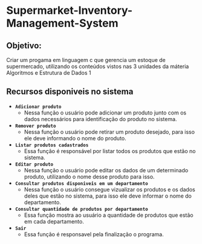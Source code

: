# Supermarket-Inventory-Management-System
## Objetivo: 
Criar um progama em linguagem c que gerencia um estoque de supermercado, utilizando os conteúdos vistos nas 3 unidades da máteria Algoritmos e Estrutura de Dados 1
## Recursos disponiveis no sistema
- **`Adicionar produto`**
    - Nessa função o usuário pode adicionar um produto junto com os dados necessários para identificação do produto no sistema.
- **`Remover produto`** 
    - Nessa função o usuário pode retirar um produto desejado, para isso ele deve informando o nome do produto.
- **`Listar produtos cadastrados`**
    - Essa função é responsável por listar todos os produtos que estão no sistema.
- **`Editar produto`**
    - Nessa função o usuário pode editar os dados de um determinado produto, utilizando o nome desse produto para isso.
- **`Consultar produtos disponiveis em um departamento`**
    - Nessa função o usuário consegue vizualizar os produtos e os dados deles que estão no sistema, para isso ele deve informar o nome do departamento.
- **`Consultar quantidade de produtos por departamento`**
    - Essa função mostra ao usuário a quantidade de produtos que estão em cada departamento.
- **`Sair`**
    - Essa função é responsavel pela finalização o programa.
